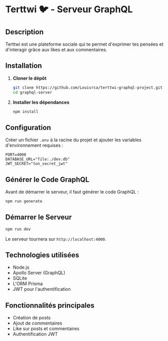 # Terttwi 🐦 - Serveur GraphQL

## Description
Terttwi est une plateforme sociale qui te permet d'exprimer tes pensées et d'interagir grâce aux likes et aux commentaires.

## Installation

1. **Cloner le dépôt**
   ```sh
   git clone https://github.com/Louisrca/terttwi-graphql-project.git
   cd graphql-server
   ```

2. **Installer les dépendances**
   ```sh
   npm install
   ```

## Configuration

Créer un fichier `.env` à la racine du projet et ajouter les variables d'environnement requises :

```env
PORT=4000
DATABASE_URL="file:./dev.db"
JWT_SECRET="ton_secret_jwt"
```

## Générer le Code GraphQL
Avant de démarrer le serveur, il faut générer le code GraphQL :
```sh
npm run generate
```

## Démarrer le Serveur

```sh
npm run dev
```
Le serveur tournera sur `http://localhost:4000`.

## Technologies utilisées
- Node.js
- Apollo Server (GraphQL)
- SQLite
- L'ORM Prisma
- JWT pour l'authentification

## Fonctionnalités principales
- Création de posts
- Ajout de commentaires
- Like sur posts et commentaires
- Authentification JWT